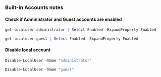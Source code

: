 ### Built-in Accounts notes

#### Check if Administrator and Guest accounts are enabled

```PowerShell
get-localuser administrator | Select Enabled -ExpandProperty Enabled
```

```PowerShell
get-localuser guest | Select Enabled -ExpandProperty Enabled
```

#### Disable local account

```PowerShell
Disable-LocalUser -Name "administrator"
```

```PowerShell
Disable-LocalUser -Name "guest"
```
